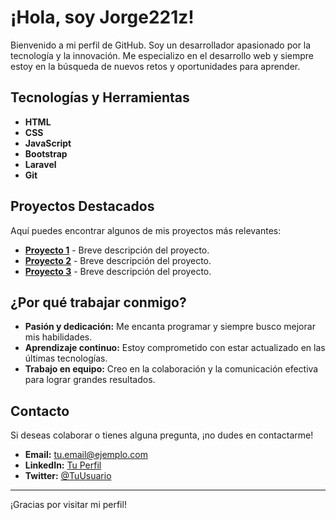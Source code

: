 # ¡Hola, soy Jorge221z!

Bienvenido a mi perfil de GitHub. Soy un desarrollador apasionado por la tecnología y la innovación. Me especializo en el desarrollo web y siempre estoy en la búsqueda de nuevos retos y oportunidades para aprender.

## Tecnologías y Herramientas

- **HTML**
- **CSS**
- **JavaScript**
- **Bootstrap**
- **Laravel**
- **Git**

## Proyectos Destacados

Aquí puedes encontrar algunos de mis proyectos más relevantes:

- [**Proyecto 1**](#) - Breve descripción del proyecto.
- [**Proyecto 2**](#) - Breve descripción del proyecto.
- [**Proyecto 3**](#) - Breve descripción del proyecto.

## ¿Por qué trabajar conmigo?

- **Pasión y dedicación:** Me encanta programar y siempre busco mejorar mis habilidades.
- **Aprendizaje continuo:** Estoy comprometido con estar actualizado en las últimas tecnologías.
- **Trabajo en equipo:** Creo en la colaboración y la comunicación efectiva para lograr grandes resultados.

## Contacto

Si deseas colaborar o tienes alguna pregunta, ¡no dudes en contactarme!

- **Email:** [tu.email@ejemplo.com](mailto:tu.email@ejemplo.com)
- **LinkedIn:** [Tu Perfil](#)
- **Twitter:** [@TuUsuario](#)

---

¡Gracias por visitar mi perfil!
